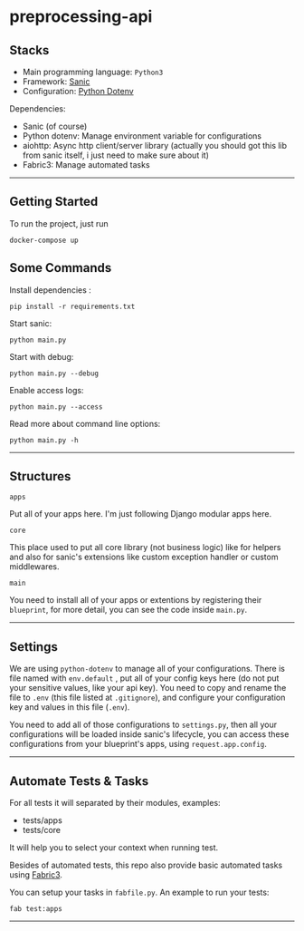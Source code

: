 # preprocessing-api

## Stacks

- Main programming language: `Python3`
- Framework: [Sanic](https://github.com/channelcat/sanic)
- Configuration: [Python Dotenv](https://github.com/theskumar/python-dotenv)

Dependencies:

- Sanic (of course)
- Python dotenv: Manage environment variable for configurations
- aiohttp: Async http client/server library (actually you should got this lib from sanic itself, i just need to make sure about it)
- Fabric3: Manage automated tasks

---

## Getting Started

To run the project, just run

```
docker-compose up
```

## Some Commands


Install dependencies :

```
pip install -r requirements.txt
```

Start sanic:

```
python main.py
```

Start with debug:

```
python main.py --debug
```

Enable access logs:

```
python main.py --access
```

Read more about command line options:

```
python main.py -h
```

---

## Structures

`apps` 

Put all of your apps here.  I'm just following Django modular apps here.

`core`

This place used to put all core library (not business logic) like for helpers
and also for sanic's extensions like custom exception handler or custom middlewares.

`main`

You need to install all of your apps or extentions by registering their `blueprint`,
for more detail, you can see the code inside `main.py`.

---

## Settings

We are using `python-dotenv` to manage all of your configurations.  There is file named
with `env.default` , put all of your config keys here (do not put your sensitive values, like
your api key).  You need to copy and rename the file to `.env` (this file listed at `.gitignore`),
and configure your configuration key and values in this file (`.env`).

You need to add all of those configurations to `settings.py`, then all your configurations will
be loaded inside sanic's lifecycle, you can access these configurations from your blueprint's apps, using
`request.app.config`.

---

## Automate Tests & Tasks

For all tests it will separated by their modules, examples:

- tests/apps
- tests/core

It will help you to select your context when running test. 

Besides of automated tests, this repo also provide basic automated tasks using [Fabric3](https://github.com/mathiasertl/fabric/).

You can setup your tasks in `fabfile.py`.  An example to run your tests:

```
fab test:apps
```

---
